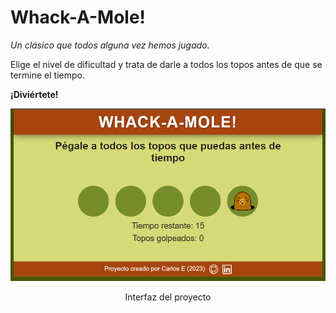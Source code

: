 # Whack-A-Mole!


*Un clásico que todos alguna vez hemos jugado.*

Elige el nivel de dificultad y trata de darle a todos los topos antes de que se termine el tiempo.

**¡Diviértete!**

<div align='center'>
    <img src='img/readme_web.png'>
    <p>Interfaz del proyecto</p>
</div>